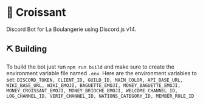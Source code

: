 # 🥐 Croissant

Discord Bot for La Boulangerie using Discord.js v14.

## ⛏️ Building

To build the bot just run `npm run build` and make sure to create the environment variable file named `.env`.
Here are the environment variables to set: `DISCORD_TOKEN, CLIENT_ID, GUILD_ID, MAIN_COLOR, API_BASE_URL, WIKI_BASE_URL, WIKI_EMOJI, BAGUETTE_EMOJI, MONEY_BAGUETTE_EMOJI, MONEY_CROISSANT_EMOJI, MONEY_BRIOCHE_EMOJI, WELCOME_CHANNEL_ID, LOG_CHANNEL_ID, VERIF_CHANNEL_ID, NATIONS_CATEGORY_ID, MEMBER_ROLE_ID`
